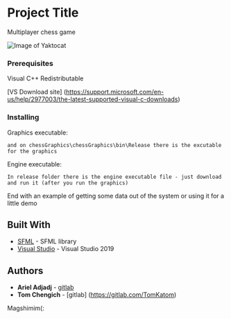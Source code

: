 # Project Title

Multiplayer chess game  

![Image of Yaktocat](https://image.shutterstock.com/image-illustration/chess-victory-black-white-king-260nw-1033375864.jpg)

### Prerequisites

Visual C++ Redistributable

[VS Download site] (https://support.microsoft.com/en-us/help/2977003/the-latest-supported-visual-c-downloads)

### Installing

Graphics executable:

```
and on chessGraphics\chessGraphics\bin\Release there is the excutable for the graphics 
```

Engine executable:

```
In release folder there is the engine executable file - just download and run it (after you run the graphics)
```

End with an example of getting some data out of the system or using it for a little demo

## Built With

* [SFML](https://www.sfml-dev.org/) - SFML library
* [Visual Studio](https://visualstudio.microsoft.com/vs/) - Visual Studio 2019 

## Authors

* **Ariel Adjadj**  - [gitlab](https://gitlab.com/arieladjadj)
* **Tom Chengich** - [gitlab] (https://gitlab.com/TomKatom)

Magshimim(:

